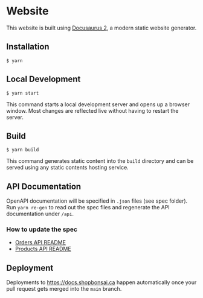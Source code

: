 # Website

This website is built using [Docusaurus 2](https://docusaurus.io/), a modern static website generator.

## Installation

```
$ yarn
```

## Local Development

```
$ yarn start
```

This command starts a local development server and opens up a browser window. Most changes are reflected live without having to restart the server.

## Build

```
$ yarn build
```

This command generates static content into the `build` directory and can be served using any static contents hosting service.

## API Documentation

OpenAPI documentation will be specified in `.json` files (see spec folder). Run `yarn re-gen` to read out the spec files and regenerate the API documentation under `/api`.

### How to update the spec
- [Orders API README](https://github.com/ShopBonsai/bonsai/tree/master/services/orders/api#readme)
- [Products API README](https://github.com/ShopBonsai/bonsai/blob/master/services/products/api/README.md)

## Deployment

Deployments to https://docs.shopbonsai.ca happen automatically once your pull request gets merged into the `main` branch.
